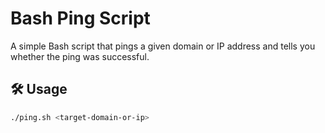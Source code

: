 # Bash Ping Script

A simple Bash script that pings a given domain or IP address and tells you whether the ping was successful.

## 🛠️ Usage

```bash
./ping.sh <target-domain-or-ip>
